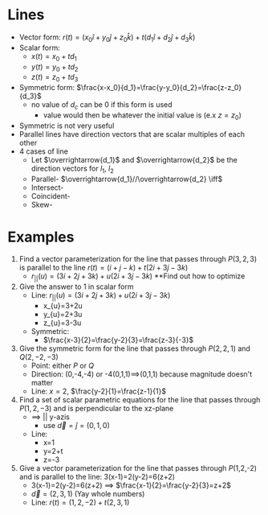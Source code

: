# Lines

- Vector form: $r(t)=(x_0\hat{i}+y_0\hat{j}+z_0\hat{k})+t(d_1\hat{i}+d_2\hat{j}+d_3\hat{k})$
- Scalar form:
	- $x(t)=x_0+td_1$
	- $y(t)=y_0+td_2$
	- $z(t)=z_0+td_3$
- Symmetric form: $\frac{x-x_0}{d_1}=\frac{y-y_0}{d_2}=\frac{z-z_0}{d_3}$
	- no value of $d_c$ can be 0 if this form is used
		- value would then be whatever the initial value is (e.x $z=z_0$)
- Symmetric is not very useful
- Parallel lines have direction vectors that are scalar multiples of each other
- 4 cases of line
	- Let $\overrightarrow{d_1}$ and $\overrightarrow{d_2}$ be the direction vectors for $l_1$, $l_2$
	- Parallel- $\overrightarrow{d_1}//\overrightarrow{d_2} \iff$  
	- Intersect-
	- Coincident-
	- Skew-

# Examples

1. Find a vector parameterization for the line that passes through $P(3,2,3)$ is parallel to the line $r(t)=(i+j-k)+t(2i+3j-3k)$
	- $r_{||}(u)=(3i+2j+3k)+u(2i+3j-3k)$  **Find out how to optimize
2. Give the answer to 1 in scalar form
	- Line: $r_{||}(u)=(3i+2j+3k)+u(2i+3j-3k)$ 
		- x_{u}=3+2u
		- y_{u}=2+3u
		- z_{u}=3-3u
	- Symmetric:
		- $\frac{x-3}{2}=\frac{y-2}{3}=\frac{z-3}{-3}$
3. Give the symmetric form for the line that passes through $P(2,2,1)$ and $Q(2,-2,-3)$
	- Point: either $P$ or $Q$
	- Direction: (0,-4,-4) or -4(0,1,1)$\implies$(0,1,1) because magnitude doesn't matter
	- Line: $x=2$, $\frac{y-2}{1}=\frac{z-1}{1}$
4. Find a set of scalar parametric equations for the line that passes through $P(1,2,-3)$ and is perpendicular to the xz-plane
	- $\implies$ || y-azis
		- use $\overrightarrow{d}=\hat{j}=(0,1,0)$
	- Line:
		- x=1
		- y=2+t
		- z=-3
5. Give a vector parameterization for the line that passes through $P$(1,2,-2) and is parallel to the line: 3(x-1)=2(y-2)=6(z+2)
	- 3(x-1)=2(y-2)=6(z+2) $\implies$ $\frac{x-1}{2}=\frac{y-2}{3}=z+2$
	- $\overrightarrow{d}=(2,3,1)$ (Yay whole numbers)
	- Line: $r(t)=(1,2,-2)+t(2,3,1)$